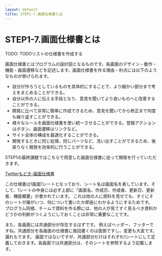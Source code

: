 ```yaml
---
layout: default
title: STEP1-7.画面仕様書とは
---
```

# STEP1-7.画面仕様書とは

TODO: TODOリストの仕様書を作成する

画面仕様書とはプログラムの設計図となるものです。各画面のデザイン・動作・機能・画面遷移などを記述します。画面仕様書を作る理由・利点には以下のようなものが挙げられます。

* 自分が作ろうとしているものを具体的にすることで、より細かい部分まで考えをまとめることができる。
* 自分以外の人に伝える手段となり、意見を聞いてより良いものへと改善することができる。
* 開発に比べて非常に簡単に作成できるため、意見を聞いてから修正まで何度も繰り返すことができる。
* 様々なルールを画面仕様書を使い統一させることができる。登録アクションはボタン、画面遷移はリンクなど。
* サイト全体の構成を最適化することができる。
* 開発するときに同じ処理、同じパーツなど、洗い出すことができるため、後戻りなく開発を効率的に行うことができる。

STEP1の最終課題ではこちらで用意した画面仕様書に従って開発を行っていただきます。

[Twitterもどき-画面仕様書](../docs/ui.xls)

この仕様書は1画面1シートとなっており、シート名は画面名を表しています。そして、1シートの中身には必ず上部に「画面名、作成日、作成者、更新日、更新者、機能概要」が書かれています。
これは他の人に資料を見せても、すぐにそのシートが誰がいつ、何について書いたか即座にわかるようにするためです。
プログラム同様、チームで資料を作る際には、他の人が見てすぐ見るべき資料かどうかの判断がつくようにしておくことは非常に重要なことです。

また、各画面には共通部分が存在するはずです。
例えばヘッダー、フッターですね。共通部分を各画面の仕様書に毎回書くのは面倒ですし、変更も大変です。漏れもでます。
画面ではないですが、共通部分だけはそれぞれ1シートにして定義しておきます。各画面では共通部分は、そのシートを参照するよう記載します。
